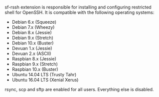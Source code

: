 sf-rssh extension is responsible for installing and configuring restricted shell
for OpenSSH. It is compatible with the following operating systems:

- Debian 6.x (Squeeze)
- Debian 7.x (Wheezy)
- Debian 8.x (Jessie)
- Debian 9.x (Stretch)
- Debian 10.x (Buster)
- Devuan 1.x (Jessie)
- Devuan 2.x (ASCII)
- Raspbian 8.x (Jessie)
- Raspbian 9.x (Stretch)
- Raspbian 10.x (Buster)
- Ubuntu 14.04 LTS (Trusty Tahr)
- Ubuntu 16.04 LTS (Xenial Xerus)

rsync, scp and sftp are enabled for all users. Everything else is disabled.
